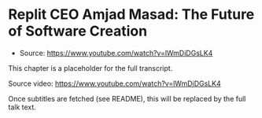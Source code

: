 # Replit CEO Amjad Masad: The Future of Software Creation

- Source: https://www.youtube.com/watch?v=lWmDiDGsLK4

This chapter is a placeholder for the full transcript.

Source video: https://www.youtube.com/watch?v=lWmDiDGsLK4

Once subtitles are fetched (see README), this will be replaced by the full talk text.


